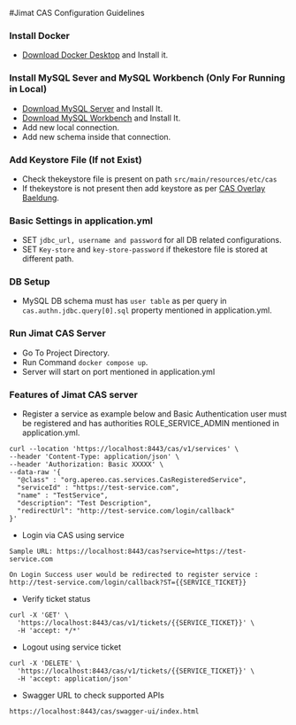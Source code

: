 #Jimat CAS Configuration Guidelines

### Install Docker

- [Download Docker Desktop](https://www.docker.com/products/docker-desktop) and Install it.

### Install MySQL Sever and MySQL Workbench (Only For Running in Local)

- [Download MySQL Server](https://dev.mysql.com/downloads/installer) and Install It.
- [Download MySQL Workbench](https://dev.mysql.com/downloads/workbench) and Install It.
- Add new local connection.
- Add new schema inside that connection.

### Add Keystore File (If not Exist)
- Check thekeystore file is present on path `src/main/resources/etc/cas`
- If thekeystore is not present then add keystore as per [CAS Overlay Baeldung](https://www.baeldung.com/spring-security-cas-sso).

### Basic Settings in application.yml
- SET `jdbc_url, username and password` for all DB related configurations.
- SET `Key-store` and `key-store-password` if thekestore file is stored at different path.

### DB Setup
- MySQL DB schema must has `user table` as per query in `cas.authn.jdbc.query[0].sql` property mentioned in application.yml.

### Run Jimat CAS Server
- Go To Project Directory.
- Run Command `docker compose up`.
- Server will start on port mentioned in application.yml

### Features of Jimat CAS server
- Register a service as example below and Basic Authentication user must be registered and has authorities ROLE_SERVICE_ADMIN mentioned in application.yml.

```
curl --location 'https://localhost:8443/cas/v1/services' \
--header 'Content-Type: application/json' \
--header 'Authorization: Basic XXXXX' \
--data-raw '{
  "@class" : "org.apereo.cas.services.CasRegisteredService",
  "serviceId" : "https://test-service.com",
  "name" : "TestService",
  "description": "Test Description",
  "redirectUrl": "http://test-service.com/login/callback"
}'
```

- Login via CAS using service

```
Sample URL: https://localhost:8443/cas?service=https://test-service.com
```

```
On Login Success user would be redirected to register service :
http://test-service.com/login/callback?ST={{SERVICE_TICKET}}
```

- Verify ticket status

```
curl -X 'GET' \
  'https://localhost:8443/cas/v1/tickets/{{SERVICE_TICKET}}' \
  -H 'accept: */*'
```

- Logout using service ticket

```
curl -X 'DELETE' \
  'https://localhost:8443/cas/v1/tickets/{{SERVICE_TICKET}}' \
  -H 'accept: application/json'
```

- Swagger URL to check supported APIs

```
https://localhost:8443/cas/swagger-ui/index.html
```